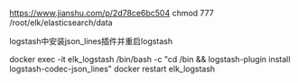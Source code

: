 https://www.jianshu.com/p/2d78ce6bc504
chmod 777 /root/elk/elasticsearch/data

logstash中安装json_lines插件并重启logstash

docker exec -it elk_logstash /bin/bash -c  "cd /bin && logstash-plugin install logstash-codec-json_lines"
docker restart elk_logstash